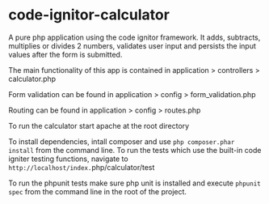 code-ignitor-calculator
=======================

A pure php application using the code ignitor framework.  It adds, subtracts, multiplies or divides 2 numbers, validates user input and persists the input values after the form is submitted.

The main functionality of this app is contained in application > controllers > calculator.php

Form validation can be found in application > config > form_validation.php

Routing can be found in application > config > routes.php

To run the calculator start apache at the root directory


To install dependencies, intall composer and use `php composer.phar install` from the command line.
To run the tests which use the built-in code igniter testing functions, navigate to `http://localhost/index.`php/calculator/test

To run the phpunit tests make sure php unit is installed and execute `phpunit spec` from the command line in the root of the project.
